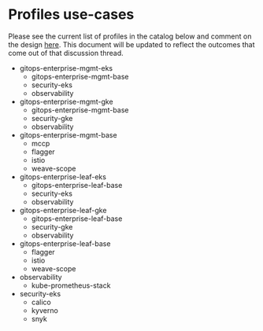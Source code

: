 # Profiles use-cases

Please see the current list of profiles in the catalog below and comment on the design [here](https://github.com/weaveworks/profiles-catalog/discussions/46).  This document will be updated to reflect the outcomes that come out of that discussion thread.

* gitops-enterprise-mgmt-eks
  - gitops-enterprise-mgmt-base
  - security-eks
  - observability
* gitops-enterprise-mgmt-gke
  - gitops-enterprise-mgmt-base
  - security-gke
  - observability
* gitops-enterprise-mgmt-base
  - mccp
  - flagger
  - istio
  - weave-scope
* gitops-enterprise-leaf-eks
  - gitops-enterprise-leaf-base
  - security-eks
  - observability
* gitops-enterprise-leaf-gke
  - gitops-enterprise-leaf-base
  - security-gke
  - observability
* gitops-enterprise-leaf-base
  - flagger
  - istio
  - weave-scope
* observability
  - kube-prometheus-stack
* security-eks
  - calico
  - kyverno
  - snyk